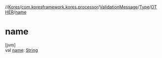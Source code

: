 //[Kores](../../../../../index.md)/[com.koresframework.kores.processor](../../../index.md)/[ValidationMessage](../../index.md)/[Type](../index.md)/[OTHER](index.md)/[name](name.md)

# name

[jvm]\
val [name](name.md): [String](https://kotlinlang.org/api/latest/jvm/stdlib/kotlin/-string/index.html)
